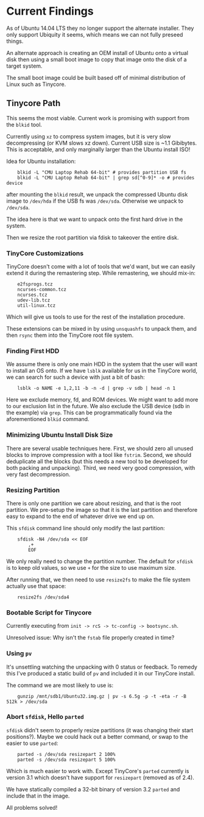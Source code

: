 # Current Findings

As of Ubuntu 14.04 LTS they no longer support the alternate installer.  They
only support Ubiquity it seems, which means we can not fully preseed things.

An alternate approach is creating an OEM install of Ubuntu onto a virtual disk
then using a small boot image to copy that image onto the disk of a target
system.

The small boot image could be built based off of minimal distribution of Linux
such as Tinycore.

## Tinycore Path

This seems the most viable.  Current work is promising with support from the
`blkid` tool.

Currently using `xz` to compress system images, but it is very slow
decompressing (or KVM slows xz down).  Current USB size is ~1.1 Gibibytes.
This is acceptable, and only marginally larger than the Ubuntu install ISO!

Idea for Ubuntu installation:

```
    blkid -L "CMU Laptop Rehab 64-bit" # provides partition USB fs
    blkid -L "CMU Laptop Rehab 64-bit" | grep sd[^0-9]* -o # provides device
```

after mounting the `blkid` result, we unpack the compressed Ubuntu disk image
to `/dev/hda` if the USB fs was `/dev/sda`.  Otherwise we unpack to `/dev/sda`.

The idea here is that we want to unpack onto the first hard drive in the
system.

Then we resize the root partition via fdisk to takeover the entire disk.

### TinyCore Customizations

TinyCore doesn't come with a lot of tools that we'd want, but we can easily
extend it during the remastering step.  While remastering, we should mix-in:

```
    e2fsprogs.tcz 
    ncurses-common.tcz 
    ncurses.tcz 
    udev-lib.tcz 
    util-linux.tcz
```

Which will give us tools to use for the rest of the installation procedure.

These extensions can be mixed in by using `unsquashfs` to unpack them, and then
`rsync` them into the TinyCore root file system.

### Finding First HDD

We assume there is only one main HDD in the system that the user will want to
install an OS onto.  If we have `lsblk` available for us in the TinyCore world,
we can search for such a device with just a bit of bash:

```
    lsblk -o NAME -e 1,2,11 -b -n -d | grep -v sdb | head -n 1
```

Here we exclude memory, fd, and ROM devices.  We might want to add more to our
exclusion list in the future.  We also exclude the USB device (sdb in the
example) via `grep`.  This can be programmatically found via the aforementioned
`blkid` command.

### Minimizing Ubuntu Install Disk Size

There are several usable techniques here.  First, we should zero all unused 
blocks to improve compression with a tool like `fstrim`.  Second, we should
deduplicate all the blocks (but this needs a new tool to be developed for both
packing and unpacking).  Third, we need very good compression, with very fast
decompression.

### Resizing Partition

There is only one partition we care about resizing, and that is the root
partition.  We pre-setup the image so that it is the last partition and
therefore easy to expand to the end of whatever drive we end up on.

This `sfdisk` command line should only modify the last partition:

```
    sfdisk -N4 /dev/sda << EOF
        ,+
        EOF
```

We only really need to change the partition number.  The default for `sfdisk`
is to keep old values, so we use `+` for the size to use maximum size.

After running that, we then need to use `resize2fs` to make the file system
actually use that space:

```
    resize2fs /dev/sda4
```

### Bootable Script for Tinycore

Currently executing from `init -> rcS -> tc-config -> bootsync.sh`.

Unresolved issue: Why isn't the `fstab` file properly created in time?

### Using `pv`

It's unsettling watching the unpacking with 0 status or feedback.  To remedy
this I've produced a static build of `pv` and included it in our TinyCore
install.

The command we are most likely to use is:

```
    gunzip /mnt/sdb1/Ubuntu32.img.gz | pv -s 6.5g -p -t -eta -r -B 512k > /dev/sda
```

### Abort `sfdisk`, Hello `parted`

`sfdisk` didn't seem to properly resize partitions (it was changing their start
positions?).  Maybe we could hack out a better command, or swap to the easier
to use `parted`:

```
    parted -s /dev/sda resizepart 2 100%
    parted -s /dev/sda resizepart 5 100%
```

Which is much easier to work with.  Except TinyCore's `parted` currently is
version 3.1 which doesn't have support for `resizepart` (removed as of 2.4).

We have statically compiled a 32-bit binary of version 3.2 `parted` and include
that in the image.

All problems solved!
